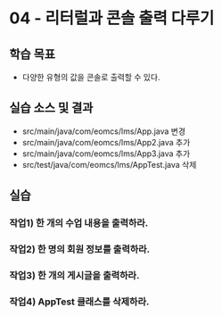 # 04 - 리터럴과 콘솔 출력 다루기

## 학습 목표

- 다양한 유형의 값을 콘솔로 출력할 수 있다.

## 실습 소스 및 결과

- src/main/java/com/eomcs/lms/App.java 변경
- src/main/java/com/eomcs/lms/App2.java 추가
- src/main/java/com/eomcs/lms/App3.java 추가
- src/test/java/com/eomcs/lms/AppTest.java 삭제

## 실습

### 작업1) 한 개의 수업 내용을 출력하라.

### 작업2) 한 명의 회원 정보를 출력하라.

### 작업3) 한 개의 게시글을 출력하라.

### 작업4) AppTest 클래스를 삭제하라.
